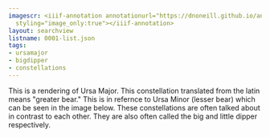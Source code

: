 ```yaml
---
imagescr: <iiif-annotation annotationurl="https://dnoneill.github.io/annotate/annotations/0001-1.json"
  styling="image_only:true"></iiif-annotation>
layout: searchview
listname: 0001-list.json
tags:
- ursamajor
- bigdipper
- constellations
---
```

This is a rendering of Ursa Major. This constellation translated from the latin means "greater bear." This is in refernce to Ursa Minor (lesser bear) which can be seen in the image below. 
These constellations are often talked about in contrast to each other. They are also often called the big and little dipper respectively.